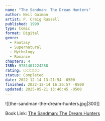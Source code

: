 ```yaml
---
name: "The Sandman: The Dream Hunters"
author: Neil Gaiman
artist: P. Craig Russell
published: 1999
type: Comic
format: Digital
genre:
  - Fantasy
  - Supernatural
  - Mythology
  - Romance
chapters: 4
ISBN: 9781401224288
rating: 🌕🌕🌕🌕🌕
status: Completed
date: 2022-12-14 13:21:54 -0500
finished: 2022-12-14 16:26:57 -0500
updated: 2025-05-21 13:46:45 -0500
---
```


![[the-sandman-the-dream-hunters.jpg|300]]

Book Link: [The Sandman: The Dream Hunters](https://www.goodreads.com/book/show/6307034-the-sandman)

